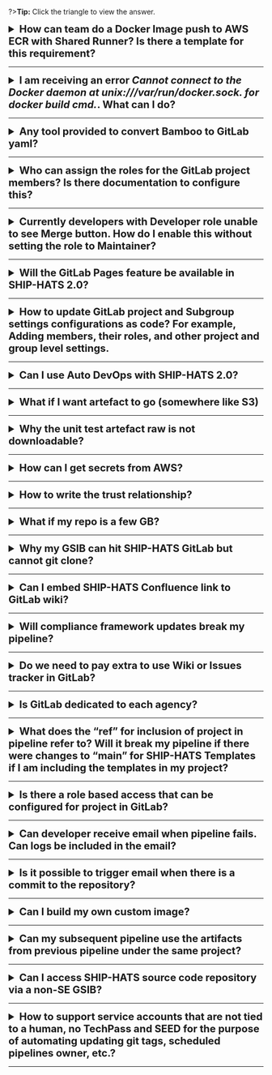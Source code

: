 ?>**Tip:** Click the triangle to view the answer.


<details>
  <summary style="font-size:20px"><b>How can team do a Docker Image push to AWS ECR with Shared Runner? Is there a template for this requirement?	</b></summary><br>

Refer to the [COE template for Awscli Docker Image](https://sgts.gitlab-dedicated.com/pipeline-coe/awscli-docker-image).

</details>

---

<details>
  <summary style="font-size:20px"><b>I am receiving an error <i>Cannot connect to the Docker daemon at unix:///var/run/docker.sock. for docker build cmd.</i>. What can I do? </b></summary><br>

Consider using [ship-hats-templates](https://sgts.gitlab-dedicated.com/wog/gvt/ship/ship-hats-templates) to overcome these errors.

Refer to [Common Functions](https://sgts.gitlab-dedicated.com/wog/gvt/ship/ship-hats-templates/-/blob/main/templates/.gitlab-ci-common.yml) in GitLab. 

</details>

---

<details>
  <summary style="font-size:20px"><b>Any tool provided to convert Bamboo to GitLab yaml? </b></summary><br>

No, we do not have any tools to convert Bamboo to GitLab yaml. The team is working on streamlining Bamboo pipelines to GitLab yaml. You can read about [E2E templates](./pipeline-templates.md) and access the [E2E templates](https://sgts.gitlab-dedicated.com/wog/gvt/ship/e2e-templates) to apply.

</details>

---

<details>
  <summary style="font-size:20px"><b>Who can assign the roles for the GitLab project members? Is there documentation to configure this? </b></summary><br>

The owner (i.e. Project Admin) can configure and assign roles for their own project members. For more details, refer to [GitLab documentation](https://docs.gitlab.com/ee/user/project/members/#add-users-to-a-project).
</details>

---

<details>
  <summary style="font-size:20px"><b> Currently developers with Developer role unable to see Merge button. How do I enable this without setting the role to Maintainer?		</b></summary><br>

In GitLab, navigate to your project > **Settings**/**Repository** to make the necessary changes.

</details>

---

<details>
  <summary style="font-size:20px"><b>Will the GitLab Pages feature be available in SHIP-HATS 2.0? </b></summary><br>

Yes, GitLab Pages feature is in SHIP-HATS 2.0 roadmap. It is tentatively planned for Q1 2023. 
</details>

---

<details>
  <summary style="font-size:20px"><b>How to update GitLab project and Subgroup settings configurations as code? For example, Adding members, their roles, and other project and group level settings.	</b></summary><br>

Refer to following documentation resources:
- [https://registry.terraform.io/providers/gitlabhq/gitlab/latest/docs](https://registry.terraform.io/providers/gitlabhq/gitlab/latest/docs)
- [https://docs.gitlab.com/ee/user/project/code_owners.html](https://docs.gitlab.com/ee/user/project/code_owners.html)
</details>

---

<details>
  <summary style="font-size:20px"><b> Can I use Auto DevOps with SHIP-HATS 2.0?</b></summary><br>

Yes, Auto DevOps is available. However, we encourage you to explore our E2E templates. You can read about [E2E templates](./pipeline-templates.md) and access the [E2E templates](https://sgts.gitlab-dedicated.com/wog/gvt/ship/e2e-templates).

</details>

---

<details>
  <summary style="font-size:20px"><b>What if I want artefact to go (somewhere like S3)</b></summary><br>

You can do so if the runner image has AWS CLI and your S3 bucket allows access.
</details>

---

<details>
  <summary style="font-size:20px"><b>Why the unit test artefact raw is not downloadable? </b></summary><br>

Make sure that `Need artefact:path` is defined.

</details>

---

<details>
  <summary style="font-size:20px"><b>How can I get secrets from AWS? </b></summary><br>

1. Set up IDP and define role to give access to secrets.
1. Configure trust relationship to trust your gitlab project. 
1. Refer to [GitLab documentation](https://docs.gitlab.com/ee/ci/cloud_services/aws/#configure-a-role-and-trust).

</details>

---

<details>
  <summary style="font-size:20px"><b>How to write the trust relationship? </b></summary><br>

Refer to [GitLab documentation](https://docs.gitlab.com/ee/ci/cloud_services/aws/). 

</details>

---

<details>
  <summary style="font-size:20px"><b>What if my repo is a few GB? </b></summary><br>

Baseline configuration limits each repo size to 2G. GitLab repositories are code repositories. Therefore, it is recommended that it does not store binaries like executables, pictures, or videos, etc. 

If your GitLab repo size > 2GB repo, consider reducing size. For further support, [raise a service request](https://jira.ship.gov.sg/servicedesk/customer/portal/11) with your requirement.
</details>

---

<details>
  <summary style="font-size:20px"><b>Why my GSIB can hit SHIP-HATS GitLab but cannot git clone? </b></summary><br>

GitLab dedicated works on the SIS browser but not on the CLI. It will fail because it cannot reach a DNS that can resolve the GitLab dedicated domain. You need to check with your agency IT team to see if there could be firewall blocking the CLI.
</details>

---

<details>
  <summary style="font-size:20px"><b>Can I embed SHIP-HATS Confluence link to GitLab wiki? </b></summary><br>

Yes. Viewers of the GitLab wiki page must have access to your Confluence link to route from GitLab to Confluence.
</details>

---

<details>
  <summary style="font-size:20px"><b>Will compliance framework updates break my pipeline?</b></summary><br>

We are working on compliance version release management. You will be able to upgrade at your own convenience by changing the version to reference. [Compliance Framework](./compliance-framework.md)
</details>

---

<details>
  <summary style="font-size:20px"><b>Do we need to pay extra to use Wiki or Issues tracker in GitLab? </b></summary><br>

No. 
</details>

---

<details>
  <summary style="font-size:20px"><b>Is GitLab dedicated to each agency? </b></summary><br>

No. It is a shared model where all onboarded agencies will be on the same platform.
</details>

---

<details>
  <summary style="font-size:20px"><b>What does the “ref” for inclusion of project in pipeline refer to? Will it break my pipeline if there were changes to “main” for SHIP-HATS Templates if I am including the templates in my project? </b></summary><br>

It refers to the branch of the repository that the templates were in. You may choose to reference with versioned tags instead of main branch to ensure that changes in the main branch will not affect the templates you are referencing.
</details>

---

<details>
  <summary style="font-size:20px"><b>Is there a role based access that can be configured for project in GitLab? </b></summary><br>

Refer to [GitLab roles and permissions documentation](https://docs.gitlab.com/ee/user/permissions.html). You can configure Project Settings in GitLab for additional changes such as restricting certain groups/users to merge a merge request or push commit on protected branch and merge request approval.
</details>

---

<details>
  <summary style="font-size:20px"><b>Can developer receive email when pipeline fails. Can logs be included in the email? </b></summary><br>

The failed pipeline email notification will be sent to the author of the pipeline. Refer to [GitLab documentation](https://docs.gitlab.com/ee/user/profile/notifications.html#notification-events-on-issues-merge-requests-and-epics). 

If you have access to GitLab dedicated, you will be using default Global Notification settings. You can [configure the email notification](https://docs.gitlab.com/ee/user/profile/notifications.html). It is not advisable to include logs in pipeline failure email. We recommend that you access the GitLab job to view the logs.
</details>

---

<details>
  <summary style="font-size:20px"><b>Is it possible to trigger email when there is a commit to the repository? </b></summary><br>

You can [enable emails on push](https://docs.gitlab.com/ee/user/project/integrations/emails_on_push.html) to receive email notifications for every change that is pushed to your project.

</details>

---

<details>
  <summary style="font-size:20px"><b>Can I build my own custom image? </b></summary><br>

You can build and store your custom image in your GitLab Project container registry. You can also contribute your custom image to the [Pipeline COE (innersource)](./pipeline-coe.md).

</details>

---

<details>
  <summary style="font-size:20px"><b>Can my subsequent pipeline use the artifacts from previous pipeline under the same project? </b></summary><br>

You will need to define `needs:project` in a job of your subsequent pipeline. In this case, you will need to have different branch (i.e. main branch for subsequent pipeline and branch-A for previous pipeline). Refer to [GitLab documentation](https://docs.gitlab.com/ee/ci/yaml/#needsproject).

</details>

---

<details>
  <summary style="font-size:20px"><b> Can I access SHIP-HATS source code repository via a non-SE GSIB?</b></summary><br>

You could view the source codes via a non-SE GSIB and edit files via the GitLab Web IDE using secure browsing. However, you will not be able to perform most development activities on a non-SE GSIB, such as `git push`, `git pull`, `git fetch` in SHIP-HATS.

</details>

---

<details>
  <summary style="font-size:20px"><b>How to support service accounts that are not tied to a human, no TechPass and SEED for the purpose of automating updating git tags, scheduled pipelines owner, etc.?	</b></summary><br>

We recommend that you use auto-generated CI tokens for all the tools need. This feature is available via the SHIP-HATS portal. You can [retrieve these CI tokens](https://docs.developer.tech.gov.sg/docs/ship-hats-portal/manage-tokens) and update them in your pipelines.	
</details>

---
